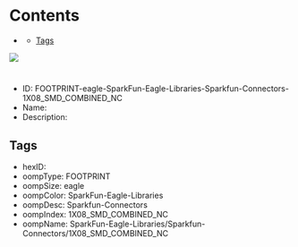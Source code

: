 



Contents
========

* [](#)
	* [Tags](#tags)
  
![][im]
# 

- ID: FOOTPRINT-eagle-SparkFun-Eagle-Libraries-Sparkfun-Connectors-1X08_SMD_COMBINED_NC
- Name: 
- Description: 

## Tags

- hexID: 
- oompType: FOOTPRINT
- oompSize: eagle
- oompColor: SparkFun-Eagle-Libraries
- oompDesc: Sparkfun-Connectors
- oompIndex: 1X08_SMD_COMBINED_NC
- oompName: SparkFun-Eagle-Libraries/Sparkfun-Connectors/1X08_SMD_COMBINED_NC



[im]: image.png

